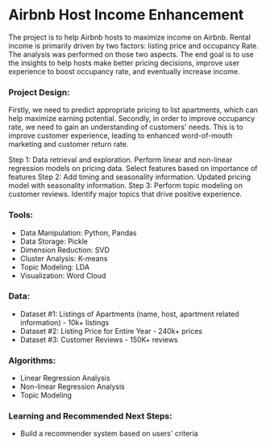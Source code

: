 # Airbnb Host Income Enhancement


The project is to help Airbnb hosts to maximize income on Airbnb. Rental income is primarily driven by two factors: listing price and occupancy Rate. The analysis was performed on those two aspects. The end goal is to use the insights to help hosts make better pricing decisions, improve user experience to boost occupancy rate, and eventually increase income.

### Project Design: 

Firstly, we need to predict appropriate pricing to list apartments, which can help maximize earning potential. Secondly, in order to improve occupancy rate, we need to gain an understanding of customers' needs. This is to improve customer experience, leading to enhanced word-of-mouth marketing and customer return rate. 

Step 1: Data retrieval and exploration. Perform linear and non-linear regression models on pricing data. Select features based on importance of features 
Step 2: Add timing and seasonality information. Updated pricing model with seasonality information. 
Step 3: Perform topic modeling on customer reviews. Identify major topics that drive positive experience.  

### Tools: 
- Data Manipulation: Python, Pandas
- Data Storage: Pickle
- Dimension Reduction: SVD
- Cluster Analysis: K-means
- Topic Modeling: LDA
- Visualization: Word Cloud
 
### Data: 
- Dataset #1: Listings of Apartments (name, host, apartment related information) - 10k+ listings
- Dataset #2: Listing Price for Entire Year - 240k+ prices
- Dataset #3: Customer Reviews - 150K+ reviews


### Algorithms:
- Linear Regression Analysis
- Non-linear Regression Analysis
- Topic Modeling

### Learning and Recommended Next Steps:
- Build a recommender system based on users' criteria
